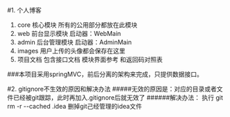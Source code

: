 #1. 个人博客
1. core 核心模块 所有的公用部分都放在此模块
2. web 前台显示模块 启动器：WebMain
3. admin 后台管理模块 启动器：AdminMain
4. images 用户上传的头像都会保存在这里
5. 项目文档 包含接口文档 模块界面参考 和返回码对照表

###本项目采用springMVC，前后分离的架构来完成，只提供数据接口。

#2. gitignore不生效的原因和解决办法
#####无效的原因是：对应的目录或者文件已经被git跟踪，此时再加入.gitignore后就无效了
######解决办法： 执行 git rm -r --cached .idea 删掉git己经管理的idea文件